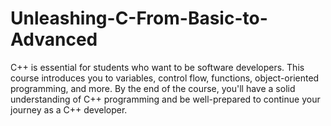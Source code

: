 # Unleashing-C-From-Basic-to-Advanced
C++ is essential for students who want to be software developers. This course introduces you to variables, control flow, functions, object-oriented programming, and more. By the end of the course, you'll have a solid understanding of C++ programming and be well-prepared to continue your journey as a C++ developer.
